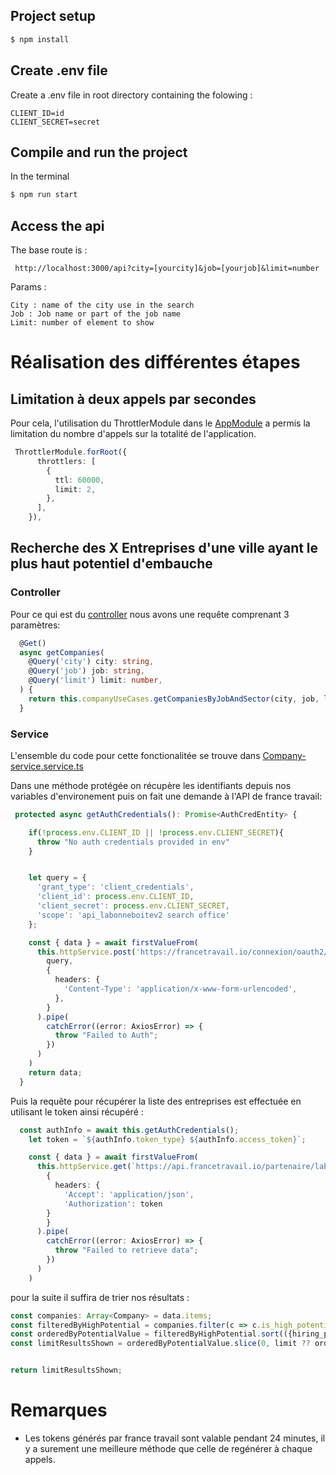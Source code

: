 

## Project setup

```bash
$ npm install
```

## Create .env file

Create a .env file in root directory containing the folowing :

```
CLIENT_ID=id
CLIENT_SECRET=secret
```


## Compile and run the project

In the terminal

```bash
$ npm run start
```

## Access the api

The base route is :
```
 http://localhost:3000/api?city=[yourcity]&job=[yourjob]&limit=number
```

Params :
```
City : name of the city use in the search
Job : Job name or part of the job name
Limit: number of element to show
```




#

# Réalisation des différentes étapes

## Limitation à deux appels par secondes

Pour cela, l'utilisation du ThrottlerModule dans le [AppModule](https://github.com/Grevord/Nestjs-cas-pratique/blob/master/src/app.module.ts) a permis la limitation du nombre d'appels sur la totalité de l'application.

```ts
 ThrottlerModule.forRoot({
      throttlers: [
        {
          ttl: 60000,
          limit: 2,
        },
      ],
    }),
```

## Recherche des X Entreprises d'une ville ayant le plus haut potentiel d'embauche

### Controller

Pour ce qui est du [controller](https://github.com/Grevord/Nestjs-cas-pratique/tree/master/src/controllers/france-travail) nous avons une requête comprenant 3 paramètres:
```ts
  @Get()
  async getCompanies(
    @Query('city') city: string,
    @Query('job') job: string,
    @Query('limit') limit: number,
  ) {
    return this.companyUseCases.getCompaniesByJobAndSector(city, job, limit);
  }
```


### Service


L'ensemble du code pour cette fonctionalitée se trouve dans [Company-service.service.ts](https://github.com/Grevord/Nestjs-cas-pratique/blob/master/src/frameworks/franceTravail/company/company-service.service.ts)


Dans une méthode protégée on récupère les identifiants depuis nos variables d'environement puis on fait une demande à l'API de france travail:
```ts
 protected async getAuthCredentials(): Promise<AuthCredEntity> {

    if(!process.env.CLIENT_ID || !process.env.CLIENT_SECRET){
      throw "No auth credentials provided in env"
    }


    let query = {
      'grant_type': 'client_credentials',
      'client_id': process.env.CLIENT_ID,
      'client_secret': process.env.CLIENT_SECRET,
      'scope': 'api_labonneboitev2 search office' 
    };

    const { data } = await firstValueFrom(
      this.httpService.post('https://francetravail.io/connexion/oauth2/access_token?realm=/partenaire',
        query, 
        {
          headers: {  
            'Content-Type': 'application/x-www-form-urlencoded', 
          },
        }
      ).pipe(
        catchError((error: AxiosError) => {
          throw "Failed to Auth";
        })
      )
    )
    return data;
  }
  ```
Puis la requête pour récupérer la liste des entreprises est effectuée en utilisant le token ainsi récupéré :
```ts
  const authInfo = await this.getAuthCredentials();
    let token = `${authInfo.token_type} ${authInfo.access_token}`;

    const { data } = await firstValueFrom(
      this.httpService.get(`https://api.francetravail.io/partenaire/labonneboite/v2/recherche?city=${city}&job=${job}&page_size=100`, 
        {
          headers: { 
            'Accept': 'application/json', 
            'Authorization': token
        }
        }
      ).pipe(
        catchError((error: AxiosError) => {
          throw "Failed to retrieve data";
        })
      )
    )
```

pour la suite il suffira de trier nos résultats : 
```ts
const companies: Array<Company> = data.items;
const filteredByHighPotential = companies.filter(c => c.is_high_potential);
const orderedByPotentialValue = filteredByHighPotential.sort(({hiring_potential:a}, {hiring_potential:b}) => b - a );
const limitResultsShown = orderedByPotentialValue.slice(0, limit ?? orderedByPotentialValue.length );


return limitResultsShown;
```

# Remarques

 - Les tokens générés par france travail sont valable pendant 24 minutes, il y a surement une meilleure méthode que celle de regénérer à chaque appels.